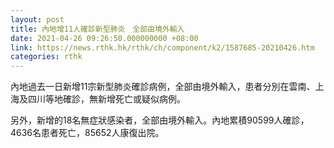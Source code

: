 ```yaml
---
layout: post
title: 內地增11人確診新型肺炎　全部由境外輸入
date: 2021-04-26 09:26:50.000000000 +08:00
link: https://news.rthk.hk/rthk/ch/component/k2/1587685-20210426.htm
categories: rthk
---
```


內地過去一日新增11宗新型肺炎確診病例，全部由境外輸入，患者分別在雲南、上海及四川等地確診，無新增死亡或疑似病例。

另外，新增的18名無症狀感染者，全部由境外輸入。內地累積90599人確診，4636名患者死亡，85652人康復出院。
